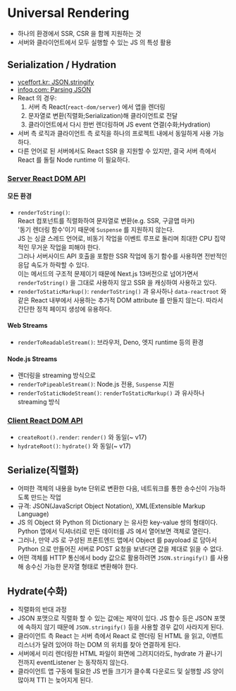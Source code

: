 # Universal Rendering

- 하나의 환경에서 SSR, CSR 을 함께 지원하는 것
- 서버와 클라이언트에서 모두 실행할 수 있는 JS 의 특성 활용

## Serialization / Hydration

- [yceffort.kr: JSON.stringify](https://yceffort.kr/2022/06/JSON-stringify)
- [infoq.com: Parsing JSON](https://www.infoq.com/presentations/simdjson-parser/)
- React 의 경우:
  1. 서버 측 React(`react-dom/server`) 에서 앱을 렌더링
  2. 문자열로 변환(직렬화;Serialization)해 클라이언트로 전달
  3. 클라이언트에서 다시 한번 렌더링하며 JS event 연결(수화;Hydration)
- 서버 측 로직과 클라이언트 측 로직을 하나의 프로젝트 내에서 동일하게 사용 가능하다.
- 다른 언어로 된 서버에서도 React SSR 을 지원할 수 있지만, 결국 서버 측에서 React 를 돌릴 Node runtime 이 필요하다.

### [Server React DOM API](https://ko.react.dev/reference/react-dom/server)

#### 모든 환경

- `renderToString()`:  
  React 컴포넌트를 직렬화하여 문자열로 변환(e.g. SSR, 구글맵 마커)  
  '동기 렌더링 함수'이기 때문에 `Suspense` 를 지원하지 않는다.  
  JS 는 싱글 스레드 언어로, 비동기 작업을 이벤트 루프로 돌리며 최대한 CPU 집약적인 무거운 작업을 피해야 한다.  
  그러나 서버사이드 API 호출을 포함한 SSR 작업에 동기 함수를 사용하면 전반적인 응답 속도가 하락할 수 있다.  
  이는 메서드의 구조적 문제이기 때문에 Next.js 13버전으로 넘어가면서 `renderToString()` 을 그대로 사용하지 않고 SSR 을 캐싱하여 사용하고 있다.
- `renderToStaticMarkup()`: `renderToString()` 과 유사하나 `data-reactroot` 와 같은 React 내부에서 사용하는 추가적 DOM attribute 를 만들지 않는다. 따라서 간단한 정적 페이지 생성에 유용하다.

#### Web Streams

- `renderToReadableStream()`: 브라우저, Deno, 엣지 runtime 등의 환경

#### Node.js Streams

- 렌더링을 streaming 방식으로
- `renderToPipeableStream()`: Node.js 전용, `Suspense` 지원
- `renderToStaticNodeStream()`: `renderToStaticMarkup()` 과 유사하나 streaming 방식

### [Client React DOM API](https://ko.react.dev/reference/react-dom/client)

- `createRoot().render`: `render()` 와 동일(~ v17)
- `hydrateRoot()`: `hydrate()` 와 동일(~ v17)

## Serialize(직렬화)

- 어떠한 객체의 내용을 byte 단위로 변환한 다음, 네트워크를 통한 송수신이 가능하도록 만드는 작업
- 규격: JSON(JavaScript Object Notation), XML(Extensible Markup Language)
- JS 의 Object 와 Python 의 Dictionary 는 유사한 key-value 쌍의 형태이다. Python 앱에서 딕셔너리로 만든 데이터를 JS 에서 열어보면 객체로 열린다.
- 그러나, 만약 JS 로 구성된 프론트엔드 앱에서 Object 를 payoload 로 담아서 Python 으로 만들어진 서버로 POST 요청을 보낸다면 값을 제대로 읽을 수 없다.
- 어떤 객체를 HTTP 통신에서 body 값으로 활용하려면 `JSON.stringify()` 를 사용해 송수신 가능한 문자열 형태로 변환해야 한다.

## Hydrate(수화)

- 직렬화의 반대 과정
- JSON 포맷으로 직렬화 할 수 있는 값에는 제약이 있다. JS 함수 등은 JSON 포맷에 속하지 않기 때문에 `JSON.stringify()` 등을 사용할 경우 값이 사라지게 된다.
- 클라이언트 측 React 는 서버 측에서 React 로 렌더링 된 HTML 을 읽고, 이벤트 리스너가 달려 있어야 하는 DOM 의 위치를 찾아 연결하게 된다.
- 서버에서 미리 렌더링한 HTML 파일이 화면에 그려지더라도, hydrate 가 끝나기 전까지 eventListener 는 동작하지 않는다.
- 클라이언트 앱 구동에 필요한 JS 번들 크기가 클수록 다운로드 및 실행할 JS 양이 많아져 TTI 는 늦어지게 된다.
